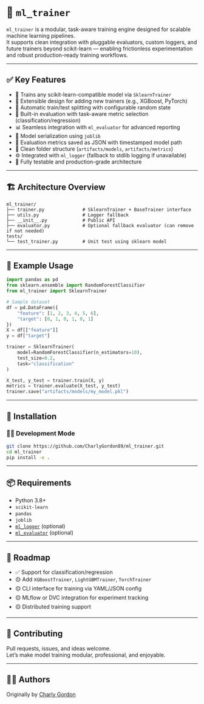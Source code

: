# 🧠 `ml_trainer`

`ml_trainer` is a modular, task-aware training engine designed for scalable machine learning pipelines.  
It supports clean integration with pluggable evaluators, custom loggers, and future trainers beyond scikit-learn — enabling frictionless experimentation and robust production-ready training workflows.

---

## ✅ Key Features

- 🧠 Trains any scikit-learn-compatible model via `SklearnTrainer`
- 🔌 Extensible design for adding new trainers (e.g., XGBoost, PyTorch)
- 🧪 Automatic train/test splitting with configurable random state
- 🎯 Built-in evaluation with task-aware metric selection (classification/regression)
- 📊 Seamless integration with `ml_evaluator` for advanced reporting
- 💾 Model serialization using `joblib`
- 📝 Evaluation metrics saved as JSON with timestamped model path
- 📂 Clean folder structure (`artifacts/models`, `artifacts/metrics`)
- ⚙️ Integrated with `ml_logger` (fallback to stdlib logging if unavailable)
- 🧱 Fully testable and production-grade architecture

---

## 🏗️ Architecture Overview

```text
ml_trainer/
├── trainer.py              # SklearnTrainer + BaseTrainer interface
├── utils.py                # Logger fallback
├── __init__.py             # Public API
├── evaluator.py            # Optional fallback evaluator (can remove if not needed)
tests/
└── test_trainer.py         # Unit test using sklearn model
```

---

## 🧪 Example Usage

```python
import pandas as pd
from sklearn.ensemble import RandomForestClassifier
from ml_trainer import SklearnTrainer

# Sample dataset
df = pd.DataFrame({
    "feature": [1, 2, 3, 4, 5, 6],
    "target": [0, 1, 0, 1, 0, 1]
})
X = df[["feature"]]
y = df["target"]

trainer = SklearnTrainer(
    model=RandomForestClassifier(n_estimators=10),
    test_size=0.2,
    task="classification"
)

X_test, y_test = trainer.train(X, y)
metrics = trainer.evaluate(X_test, y_test)
trainer.save("artifacts/models/my_model.pkl")
```

---

## 🔧 Installation

### 🧑‍💻 Development Mode

```bash
git clone https://github.com/CharlyGordon89/ml_trainer.git
cd ml_trainer
pip install -e .
```

---

## 📦 Requirements

- Python 3.8+
- `scikit-learn`
- `pandas`
- `joblib`
- [`ml_logger`](https://github.com/CharlyGordon89/ml_logger) (optional)
- [`ml_evaluator`](https://github.com/CharlyGordon89/ml_evaluator) (optional)

---

## 🔮 Roadmap

- ✅ Support for classification/regression
- 🟡 Add `XGBoostTrainer`, `LightGBMTrainer`, `TorchTrainer`
- 🟡 CLI interface for training via YAML/JSON config
- 🟡 MLflow or DVC integration for experiment tracking
- 🟡 Distributed training support

---

## 🤝 Contributing

Pull requests, issues, and ideas welcome.  
Let’s make model training modular, professional, and enjoyable.

---

## 🧑‍💻 Authors

Originally by [Charly Gordon](https://github.com/CharlyGordon89)  

